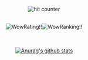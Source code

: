 <div align="center">
<p></p>
<img src="https://profile-counter.glitch.me/Abhineel-Nandi/count.svg" alt="hit counter" align="center">
</div>
<br/>
<div align="center">
<p></p>
<img src="https://img.shields.io/badge/CodeChefRating-1929-yellowgreen" alt="WowRating!!" align="center" style="margin:auto"><img src="https://img.shields.io/badge/SpojRank-889-lightgrey" alt="WowRanking!!" align="center">
</div>
<br/>
<br/>
<div align="center">
<p><a href="https://github.com/Abhineel-Nandi/github-readme-stats"><img src="https://github-readme-stats.vercel.app/api?username=Abhineel-Nandi&amp;theme=onedark" alt="Anurag&#39;s github stats"></a></p>
</div>
